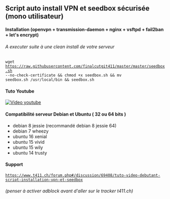 ## Script auto install VPN et seedbox sécurisée (mono utilisateur)
#### Installation (openvpn + transmission-daemon + nginx + vsftpd + fail2ban + let's encrypt)
###### A executer suite à une clean install de votre serveur
<code>wget https://raw.githubusercontent.com/finalcutgit411/master/master/seedbox.sh --no-check-certificate && chmod +x seedbox.sh && mv seedbox.sh /usr/local/bin && seedbox.sh</code>

#### Tuto Youtube
[![Video youtube](http://img11.hostingpics.net/pics/552319seedbox.jpg)](https://youtu.be/CRw4nTvR8ng "Video youtube")

#### Compatibilité serveur Debian et Ubuntu ( 32 ou 64 bits )
 * debian 8  jessie (recommandé debian 8 jessie 64)
 * debian 7  wheezy
 * ubuntu 16 xenial
 * ubuntu 15 vivid
 * ubuntu 15 wily
 * ubuntu 14 trusty

#### Support
<code>https://www.t411.ch/forum.php#/discussion/69408/tuto-video-debutant-script-installation-vpn-et-seedbox</code>
###### (penser à activer adblock avant d'aller sur le tracker t411.ch)
